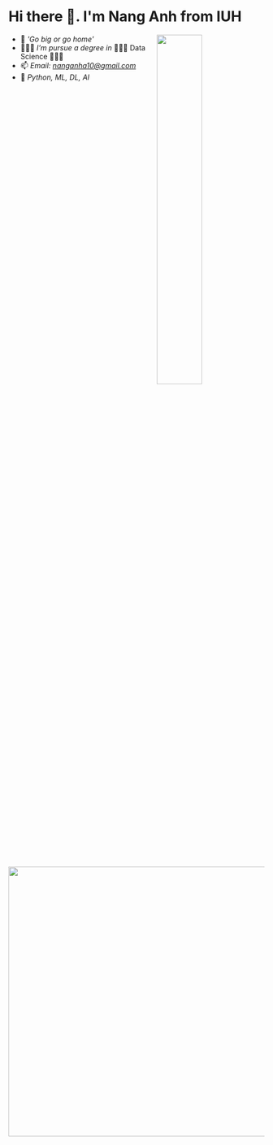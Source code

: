 # Hi there 👋. I'm Nang Anh from IUH
<img  align="right" width="42%"  src="https://user-images.githubusercontent.com/105137720/210086652-55b3a78e-82f6-4841-8b9c-461e9718dc5d.gif" />

- 💭 *'Go big or go home'*
- 🙋🏻‍♂️ *I’m pursue a degree in* 🧑🏻‍🔬 Data Science 🧑🏻‍💻
- 📫 *Email: nanganha10@gmail.com*
- 🤩 *Python, ML, DL, AI*

<br>

<div align=left>
  <a href="#" title="NangAnhIUH">
    <img align="center" width="531" src="https://github-readme-stats.vercel.app/api?username=NangAnhIUH&show_icons=true&hide=contribs" />
  </a>
</div>

<br>

